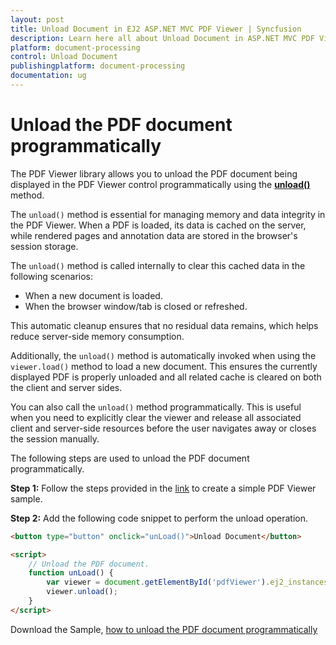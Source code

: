 ```yaml
---
layout: post
title: Unload Document in EJ2 ASP.NET MVC PDF Viewer | Syncfusion
description: Learn here all about Unload Document in ASP.NET MVC PDF Viewer component of Syncfusion Essential JS 2 and more.
platform: document-processing
control: Unload Document
publishingplatform: document-processing
documentation: ug
---
```



# Unload the PDF document programmatically

The PDF Viewer library allows you to unload the PDF document being displayed in the PDF Viewer control programmatically using the [**unload()**](https://ej2.syncfusion.com/documentation/api/pdfviewer/#unload) method.

The `unload()` method is essential for managing memory and data integrity in the PDF Viewer. When a PDF is loaded, its data is cached on the server, while rendered pages and annotation data are stored in the browser's session storage.

The `unload()` method is called internally to clear this cached data in the following scenarios:
*   When a new document is loaded.
*   When the browser window/tab is closed or refreshed.

This automatic cleanup ensures that no residual data remains, which helps reduce server-side memory consumption.

Additionally, the `unload()` method is automatically invoked when using the `viewer.load()` method to load a new document. This ensures the currently displayed PDF is properly unloaded and all related cache is cleared on both the client and server sides.

You can also call the `unload()` method programmatically. This is useful when you need to explicitly clear the viewer and release all associated client and server-side resources before the user navigates away or closes the session manually.

The following steps are used to unload the PDF document programmatically.

**Step 1:** Follow the steps provided in the [link](https://help.syncfusion.com/document-processing/pdf/pdf-viewer/asp-net-mvc/getting-started/) to create a simple PDF Viewer sample.

**Step 2:** Add the following code snippet to perform the unload operation.

```html
<button type="button" onclick="unLoad()">Unload Document</button>

<script>
    // Unload the PDF document.
    function unLoad() {
        var viewer = document.getElementById('pdfViewer').ej2_instances[0];
        viewer.unload();
    }
</script>
```

Download the Sample, [how to unload the PDF document programmatically](https://www.syncfusion.com/downloads/support/directtrac/general/ze/EJ2MvcSample-1421635547.zip)